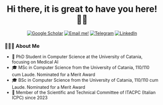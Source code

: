 <h1 align="center">Hi there, it is great to have you here! 👋🏼</h1> 

<p align="center">
    <a href="https://scholar.google.com/citations?user=VNQ6auUAAAAJ" target="__blank"><img alt="Google Scholar" src="https://img.shields.io/badge/Google%20Scholar-4285F4?style=for-the-badge&logo=google-scholar&logoColor=white" /></a>
    <a href="mailto:scardace.antonio@gmail.com" target="__blank"><img alt="Email me!" src="https://img.shields.io/badge/Gmail-D14836?style=for-the-badge&logo=gmail&logoColor=white" /></a>
    <a href="https://t.me/antonioscardace" target="__blank"><img alt="Telegram" src="https://img.shields.io/badge/Telegram-2CA5E0?style=for-the-badge&logo=telegram&logoColor=white" /></a>
    <a href="https://www.linkedin.com/in/antonio-scardace/" target="__blank"><img alt="LinkedIn" src="https://img.shields.io/badge/LinkedIn-0077B5?style=for-the-badge&logo=linkedin&logoColor=white" /></a>
</p>

### 👨🏻‍💻 About Me
* 💊 PhD Student in Computer Science at the University of Catania, focusing on Medical AI
* 🎓 MSc in Computer Science from the University of Catania, 110/110 cum Laude. Nominated for a Merit Award
* 🎓 BSc in Computer Science from the University of Catania, 110/110 cum Laude. Nominated for a Merit Award
* 👔 Member of the Scientific and Technical Committee of ITACPC (Italian ICPC) since 2023
